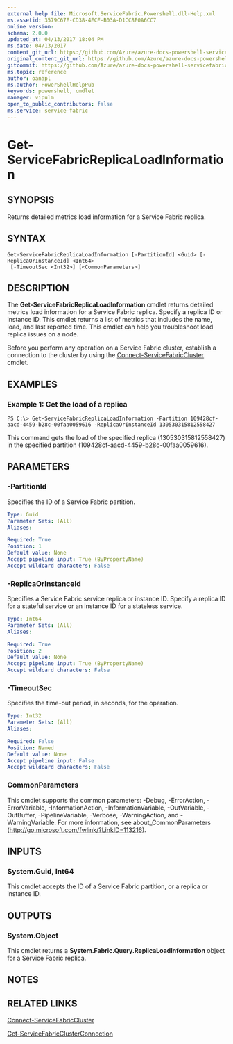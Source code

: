```yaml
---
external help file: Microsoft.ServiceFabric.Powershell.dll-Help.xml
ms.assetid: 3579C67E-CD38-4ECF-B03A-D1CC8E0A6CC7
online version:
schema: 2.0.0
updated_at: 04/13/2017 18:04 PM
ms.date: 04/13/2017
content_git_url: https://github.com/Azure/azure-docs-powershell-servicefabric/blob/Graham71141/Service-Fabric-cmdlets/ServiceFabric/vlatest/Get-ServiceFabricReplicaLoadInformation.md
original_content_git_url: https://github.com/Azure/azure-docs-powershell-servicefabric/blob/Graham71141/Service-Fabric-cmdlets/ServiceFabric/vlatest/Get-ServiceFabricReplicaLoadInformation.md
gitcommit: https://github.com/Azure/azure-docs-powershell-servicefabric/blob/e4666c66ecad8bb641483d243bfac15b26f72282
ms.topic: reference
author: oanapl
ms.author: PowerShellHelpPub
keywords: powershell, cmdlet
manager: vipulm
open_to_public_contributors: false
ms.service: service-fabric
---
```


# Get-ServiceFabricReplicaLoadInformation

## SYNOPSIS
Returns detailed metrics load information for a Service Fabric replica.

## SYNTAX

```
Get-ServiceFabricReplicaLoadInformation [-PartitionId] <Guid> [-ReplicaOrInstanceId] <Int64>
 [-TimeoutSec <Int32>] [<CommonParameters>]
```

## DESCRIPTION
The **Get-ServiceFabricReplicaLoadInformation** cmdlet returns detailed metrics load information for a Service Fabric replica.
Specify a replica ID or instance ID.
This cmdlet returns a list of metrics that includes the name, load, and last reported time.
This cmdlet can help you troubleshoot load replica issues on a node.

Before you perform any operation on a Service Fabric cluster, establish a connection to the cluster by using the [Connect-ServiceFabricCluster](./Connect-ServiceFabricCluster.md) cmdlet.

## EXAMPLES

### Example 1: Get the load of a replica
```
PS C:\> Get-ServiceFabricReplicaLoadInformation -Partition 109428cf-aacd-4459-b28c-00faa0059616 -ReplicaOrInstanceId 130530315812558427
```

This command gets the load of the specified replica (130530315812558427) in the specified partition (109428cf-aacd-4459-b28c-00faa0059616).

## PARAMETERS

### -PartitionId
Specifies the ID of a Service Fabric partition.

```yaml
Type: Guid
Parameter Sets: (All)
Aliases: 

Required: True
Position: 1
Default value: None
Accept pipeline input: True (ByPropertyName)
Accept wildcard characters: False
```

### -ReplicaOrInstanceId
Specifies a Service Fabric service replica or instance ID.
Specify a replica ID for a stateful service or an instance ID for a stateless service.

```yaml
Type: Int64
Parameter Sets: (All)
Aliases: 

Required: True
Position: 2
Default value: None
Accept pipeline input: True (ByPropertyName)
Accept wildcard characters: False
```

### -TimeoutSec
Specifies the time-out period, in seconds, for the operation.

```yaml
Type: Int32
Parameter Sets: (All)
Aliases: 

Required: False
Position: Named
Default value: None
Accept pipeline input: False
Accept wildcard characters: False
```

### CommonParameters
This cmdlet supports the common parameters: -Debug, -ErrorAction, -ErrorVariable, -InformationAction, -InformationVariable, -OutVariable, -OutBuffer, -PipelineVariable, -Verbose, -WarningAction, and -WarningVariable. For more information, see about_CommonParameters (http://go.microsoft.com/fwlink/?LinkID=113216).

## INPUTS

### System.Guid, Int64
This cmdlet accepts the ID of a Service Fabric partition, or a replica or instance ID.

## OUTPUTS

### System.Object
This cmdlet returns a **System.Fabric.Query.ReplicaLoadInformation** object for a Service Fabric replica.

## NOTES

## RELATED LINKS

[Connect-ServiceFabricCluster](./Connect-ServiceFabricCluster.md)

[Get-ServiceFabricClusterConnection](./Get-ServiceFabricClusterConnection.md)

